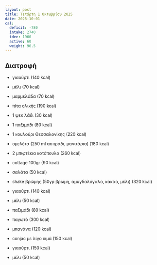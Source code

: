 ```yaml
---
layout: post
title: Τετάρτη 1 Οκτωβρίου 2025
date: 2025-10-01
cal:
  deficit: -780
  intake: 2740
  tdee: 1960
  active: 60
  weight: 96.5
---
```


## Διατροφή

- γιαούρτι (140 kcal)
- μέλι (70 kcal)
- μαρμελάδα (70 kcal)
- πίτα ολικής (190 kcal)
- 1 ψεκ λάδι (30 kcal)
- 1 παξιμάδι (80 kcal)
- 1 κουλούρι Θεσσαλονίκης (220 kcal)
- ομελέτα (250 ml ασπράδι, μανιτάρια) (180 kcal)

- 2 μπιφτέκια κοτόπουλο (260 kcal)
- cottage 100gr (90 kcal)
- σαλάτα (50 kcal)
- shake βρώμης (50γρ βρωμη, αμυγδαλόγαλο, κακάο, μέλι) (320 kcal)
- γιαούρτι (140 kcal)
- μέλι (50 kcal)
- παξιμάδι (80 kcal)
- παγωτό (300 kcal)
- μπανάνα (120 kcal)


- conjac με λίγο κιμά (150 kcal) 
- γιαούρτι (150 kcal)
- μέλι (50 kcal)


